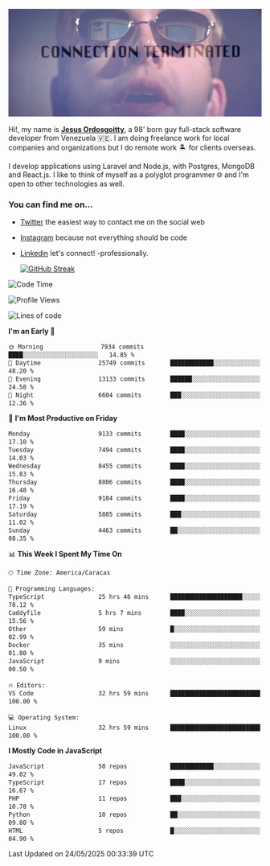 ![hackers movie reference](./disconnected.jpg)

Hi!, my name is [**Jesus Ordosgoitty**](https://jodaz.dev), a 98' born guy full-stack software developer from Venezuela 🇻🇪. I am doing freelance work for local companies and organizations but I do remote work 🏝️ for clients overseas. 

I develop applications using Laravel and Node.js, with Postgres, MongoDB and React.js. I like to think of myself as a polyglot programmer 🌐 and I'm open to other technologies as well.

### You can find me on...

- [Twitter](https://twitter.com/jodaz_) the easiest way to contact me on the social web
- [Instagram](https://instagram.com/jodaz_) because not everything should be code
- [Linkedin](https://linkedin.com/in/jodaz) let's connect! -professionally.


    [![GitHub Streak](https://streak-stats.demolab.com?user=jodaz&theme=tokyonight)](https://git.io/streak-stats)

<!--START_SECTION:waka-->
![Code Time](http://img.shields.io/badge/Code%20Time-6%2C472%20hrs%2033%20mins-blue)

![Profile Views](http://img.shields.io/badge/Profile%20Views-0-blue)

![Lines of code](https://img.shields.io/badge/From%20Hello%20World%20I%27ve%20Written-84.1%20million%20lines%20of%20code-blue)

**I'm an Early 🐤** 

```text
🌞 Morning                7934 commits        ████░░░░░░░░░░░░░░░░░░░░░   14.85 % 
🌆 Daytime                25749 commits       ████████████░░░░░░░░░░░░░   48.20 % 
🌃 Evening                13133 commits       ██████░░░░░░░░░░░░░░░░░░░   24.58 % 
🌙 Night                  6604 commits        ███░░░░░░░░░░░░░░░░░░░░░░   12.36 % 
```
📅 **I'm Most Productive on Friday** 

```text
Monday                   9133 commits        ████░░░░░░░░░░░░░░░░░░░░░   17.10 % 
Tuesday                  7494 commits        ████░░░░░░░░░░░░░░░░░░░░░   14.03 % 
Wednesday                8455 commits        ████░░░░░░░░░░░░░░░░░░░░░   15.83 % 
Thursday                 8806 commits        ████░░░░░░░░░░░░░░░░░░░░░   16.48 % 
Friday                   9184 commits        ████░░░░░░░░░░░░░░░░░░░░░   17.19 % 
Saturday                 5885 commits        ███░░░░░░░░░░░░░░░░░░░░░░   11.02 % 
Sunday                   4463 commits        ██░░░░░░░░░░░░░░░░░░░░░░░   08.35 % 
```


📊 **This Week I Spent My Time On** 

```text
🕑︎ Time Zone: America/Caracas

💬 Programming Languages: 
TypeScript               25 hrs 46 mins      ████████████████████░░░░░   78.12 % 
Caddyfile                5 hrs 7 mins        ████░░░░░░░░░░░░░░░░░░░░░   15.56 % 
Other                    59 mins             █░░░░░░░░░░░░░░░░░░░░░░░░   02.99 % 
Docker                   35 mins             ░░░░░░░░░░░░░░░░░░░░░░░░░   01.80 % 
JavaScript               9 mins              ░░░░░░░░░░░░░░░░░░░░░░░░░   00.50 % 

🔥 Editors: 
VS Code                  32 hrs 59 mins      █████████████████████████   100.00 % 

💻 Operating System: 
Linux                    32 hrs 59 mins      █████████████████████████   100.00 % 
```

**I Mostly Code in JavaScript** 

```text
JavaScript               50 repos            ████████████░░░░░░░░░░░░░   49.02 % 
TypeScript               17 repos            ████░░░░░░░░░░░░░░░░░░░░░   16.67 % 
PHP                      11 repos            ███░░░░░░░░░░░░░░░░░░░░░░   10.78 % 
Python                   10 repos            ██░░░░░░░░░░░░░░░░░░░░░░░   09.80 % 
HTML                     5 repos             █░░░░░░░░░░░░░░░░░░░░░░░░   04.90 % 
```




 Last Updated on 24/05/2025 00:33:39 UTC
<!--END_SECTION:waka-->
